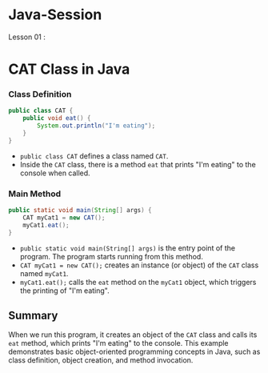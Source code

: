 # Java-Session
Lesson 01 :
# CAT Class in Java

### Class Definition

```java
public class CAT {
    public void eat() {    
        System.out.println("I'm eating");
    }
}
```

- `public class CAT` defines a class named `CAT`.
- Inside the `CAT` class, there is a method `eat` that prints "I'm eating" to the console when called.

### Main Method

```java
public static void main(String[] args) {     
    CAT myCat1 = new CAT(); 
    myCat1.eat();   
}
```

- `public static void main(String[] args)` is the entry point of the program. The program starts running from this method.
- `CAT myCat1 = new CAT();` creates an instance (or object) of the `CAT` class named `myCat1`.
- `myCat1.eat();` calls the `eat` method on the `myCat1` object, which triggers the printing of "I'm eating".

## Summary

When we run this program, it creates an object of the `CAT` class and calls its `eat` method, which prints "I'm eating" to the console. This example demonstrates basic object-oriented programming concepts in Java, such as class definition, object creation, and method invocation.
